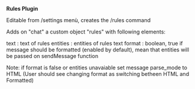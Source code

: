 <b>Rules Plugin</b>

Editable from /settings menù, creates the /rules command

Adds on "chat" a custom object "rules" with following elements:

text : text of rules
entities : entities of rules text
format : boolean, true if message should be formatted (enabled by default), mean that entities will be passed on sendMessage function

Note: if format is false or entities unavaiable set message parse_mode to HTML (User should see changing format as switching betheen HTML and Formatted)
